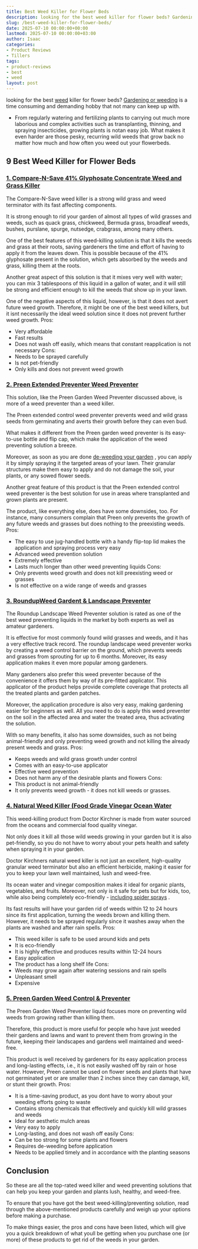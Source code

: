 ```yaml
---
title: Best Weed Killer for Flower Beds
description: looking for the best weed killer for flower beds? Gardening or weeding is a time consuming and demanding hobby that not many can keep up with. - From...
slug: /best-weed-killer-for-flower-beds/
date: 2025-07-10 00:00:00+00:00
lastmod: 2025-07-10 00:00:00+03:00
author: Isaac
categories:
- Product Reviews
- Tillers
tags:
- product-reviews
- best
- weed
layout: post
---
```

looking for the best [weed](https://pestpolicy.com/best-weed-killer-for-lawns/) killer for flower beds?
[Gardening or weeding](https://extension.psu.edu/introduction-to-weeds-and-herbicides)
is a time consuming and demanding hobby that not many can keep up with.
- From regularly watering and fertilizing plants to carrying out much more laborious and complex activities such as transplanting, thinning, and spraying insecticides, growing plants is notan easy job.
What makes it even harder are those pesky, recurring wild weeds that grow back no matter how much and how often you weed out your flowerbeds.
## 9 Best Weed Killer for Flower Beds
### [1. Compare-N-Save 41% Glyphosate Concentrate Weed and Grass Killer](https://www.amazon.com/dp/B00ARKS3XO/?tag=p-policy-20)
The Compare-N-Save weed killer is a strong wild grass and weed terminator with its fast affecting components.

It is strong enough to rid your garden of almost all types of wild grasses and weeds, such as quack grass, chickweed, Bermuda grass, broadleaf weeds, bushes, purslane, spurge, nutsedge, crabgrass, among many others.

One of the best features of this weed-killing solution is that it kills the weeds and grass at their roots, saving gardeners the time and effort of having to apply it from the leaves down. This is possible because of the 41% glyphosate present in the solution, which gets absorbed by the weeds and grass, killing them at the roots.

Another great aspect of this solution is that it mixes very well with water; you can mix 3 tablespoons of this liquid in a gallon of water, and it will still be strong and efficient enough to kill the weeds that show up in your lawn.

One of the negative aspects of this liquid, however, is that it does not avert future weed growth. Therefore, it might be one of the best weed killers, but it isnt necessarily the ideal weed solution since it does not prevent further weed growth.
Pros:
- Very affordable
- Fast results
- Does not wash off easily, which means that constant reapplication is not necessary
Cons:
- Needs to be sprayed carefully
- Is not pet-friendly
- Only kills and does not prevent weed growth
### [2. Preen Extended Preventer Weed Preventer](https://www.amazon.com/dp/B074J5699N/?tag=p-policy-20)
This solution, like the Preen Garden Weed Preventer discussed above, is more of a weed preventer than a weed killer.

The Preen extended control weed preventer prevents weed and wild grass seeds from germinating and averts their growth before they can even bud.

What makes it different from the Preen garden weed preventer is its easy-to-use bottle and flip cap, which make the application of the weed preventing solution a breeze.

Moreover, as soon as you are done
[de-weeding your garden](https://pestpolicy.com/best-lawn-mower-for-large-yard/)
, you can apply it by simply spraying it the targeted areas of your lawn. Their granular structures make them easy to apply and do not damage the soil, your plants, or any sowed flower seeds.

Another great feature of this product is that the Preen extended control weed preventer is the best solution for use in areas where transplanted and grown plants are present.

The product, like everything else, does have some downsides, too. For instance, many consumers complain that Preen only prevents the growth of any future weeds and grasses but does nothing to the preexisting weeds.
Pros:
- The easy to use jug-handled bottle with a handy flip-top lid makes the application and spraying process very easy
- Advanced weed prevention solution
- Extremely effective
- Lasts much longer than other weed preventing liquids
Cons:
- Only prevents weed growth and does not kill preexisting weed or grasses
- Is not effective on a wide range of weeds and grasses
### [3. RoundupWeed Gardent & Landscape Preventer](https://www.amazon.com/dp/B077X7XQM8/?tag=p-policy-20)
The Roundup Landscape Weed Preventer solution is rated as one of the best weed preventing liquids in the market by both experts as well as amateur gardeners.

It is effective for most commonly found wild grasses and weeds, and it has a very effective track record. The roundup landscape weed preventer works by creating a weed control barrier on the ground, which prevents weeds and grasses from sprouting for up to 6 months. Moreover, its easy application makes it even more popular among gardeners.

Many gardeners also prefer this weed preventer because of the convenience it offers them by way of its pre-fitted applicator. This applicator of the product helps provide complete coverage that protects all the treated plants and garden patches.

Moreover, the application procedure is also very easy, making gardening easier for beginners as well. All you need to do is apply this weed preventer on the soil in the affected area and water the treated area, thus activating the solution.

With so many benefits, it also has some downsides, such as not being animal-friendly and only preventing weed growth and not killing the already present weeds and grass.
Pros:
- Keeps weeds and wild grass growth under control
- Comes with an easy-to-use applicator
- Effective weed prevention
- Does not harm any of the desirable plants and flowers
Cons:
- This product is not animal-friendly
- It only prevents weed growth - it does not kill weeds or grasses.
### [4. Natural Weed Killer (Food Grade Vinegar Ocean Water](https://www.amazon.com/dp/B0714NHR4Z/?tag=p-policy-20)
This weed-killing product from Doctor Kirchner is made from water sourced from the oceans and commercial food quality vinegar.

Not only does it kill all those wild weeds growing in your garden but it is also pet-friendly, so you do not have to worry about your pets health and safety when spraying it in your garden.

Doctor Kirchners natural weed killer is not just an excellent, high-quality granular weed terminator but also an efficient herbicide, making it easier for you to keep your lawn well maintained, lush and weed-free.

Its ocean water and vinegar composition makes it ideal for organic plants, vegetables, and fruits. Moreover, not only is it safe for pets but for kids, too, while also being completely eco-friendly -
[including spider sprays](https://pestpolicy.com/best-spider-spray-for-yard/)
.

Its fast results will have your garden rid of weeds within 12 to 24 hours since its first application, turning the weeds brown and killing them. However, it needs to be sprayed regularly since it washes away when the plants are washed and after rain spells.
Pros:
- This weed killer is safe to be used around kids and pets
- It is eco-friendly
- It is highly effective and produces results within 12-24 hours
- Easy application
- The product has a long shelf life
Cons:
- Weeds may grow again after watering sessions and rain spells
- Unpleasant smell
- Expensive
### [5. Preen Garden Weed Control & Preventer](https://www.amazon.com/dp/B077NNWYY9/?tag=p-policy-20)
The Preen Garden Weed Preventer liquid focuses more on preventing wild weeds from growing rather than killing them.

Therefore, this product is more useful for people who have just weeded their gardens and lawns and want to prevent them from growing in the future, keeping their landscapes and gardens well maintained and weed-free.

This product is well received by gardeners for its easy application process and long-lasting effects, i.e., it is not easily washed off by rain or hose water. However, Preen cannot be used on flower seeds and plants that have not germinated yet or are smaller than 2 inches since they can damage, kill, or stunt their growth.
Pros:
- It is a time-saving product, as you dont have to worry about your weeding efforts going to waste
- Contains strong chemicals that effectively and quickly kill wild grasses and weeds
- Ideal for aesthetic mulch areas
- Very easy to apply
- Long-lasting, and does not wash off easily
Cons:
- Can be too strong for some plants and flowers
- Requires de-weeding before application
- Needs to be applied timely and in accordance with the planting seasons
## Conclusion
So these are all the top-rated weed killer and weed preventing solutions that can help you keep your garden and plants lush, healthy, and weed-free.

To ensure that you have got the best weed-killing/preventing solution, read through the above-mentioned products carefully and weigh up your options before making a purchase.

To make things easier, the pros and cons have been listed, which will give you a quick breakdown of what youll be getting when you purchase one (or more) of these products to get rid of the weeds in your garden.
